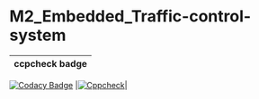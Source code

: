 # M2_Embedded_Traffic-control-system
| ccpcheck badge|
|----|
[![Codacy Badge](https://api.codacy.com/project/badge/Grade/efa7a548251745b2a9f3fd738fee5f4e)](https://app.codacy.com/gh/sharmavel/M2-Embedded_Traffic-control-system?utm_source=github.com&utm_medium=referral&utm_content=sharmavel/M2-Embedded_Traffic-control-system&utm_campaign=Badge_Grade_Settings)
|[![Cppcheck](https://github.com/sharmavel/M2-Embedded_Traffic-control-system/actions/workflows/ccpcheck.yml/badge.svg)](https://github.com/sharmavel/M2-Embedded_Traffic-control-system/actions/workflows/ccpcheck.yml)|
